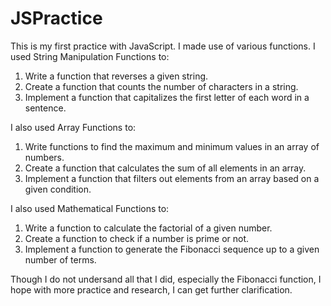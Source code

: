 # JSPractice
This is my first practice with JavaScript.
I made use of various functions.
I used String Manipulation Functions to:
 1. Write a function that reverses a given string.
 2. Create a function that counts the number of characters in a string.
 3. Implement a function that capitalizes the first letter of each word in a sentence.

I also used Array Functions to:
 1. Write functions to find the maximum and minimum values in an array of numbers.
 2. Create a function that calculates the sum of all elements in an array.
 3. Implement a function that filters out elements from an array based on a given condition.

I also used Mathematical Functions to:
 1. Write a function to calculate the factorial of a given number.
 2. Create a function to check if a number is prime or not.
 3. Implement a function to generate the Fibonacci sequence up to a given number of terms.

Though I do not undersand all that I did, especially the Fibonacci function, I hope with more practice and research, I can get further clarification.

